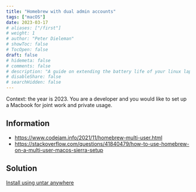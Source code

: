 ```yaml
---
title: "Homebrew with dual admin accounts"
tags: ["macOS"]
date: 2023-03-17
# aliases: ["/first"]
# weight: 1
# author: "Peter Dieleman"
# showToc: false
# TocOpen: false
draft: false
# hidemeta: false
# comments: false
# description: "A guide on extending the battery life of your linux laptop"
# disableShare: false
# searchHidden: false
---
```


Context: the year is 2023.  You are a developer and you would like to set up a Macbook for joint work and private usage.

## Information

- <https://www.codejam.info/2021/11/homebrew-multi-user.html>
- <https://stackoverflow.com/questions/41840479/how-to-use-homebrew-on-a-multi-user-macos-sierra-setup>

## Solution

[Install using untar anywhere](https://stackoverflow.com/a/55021458)